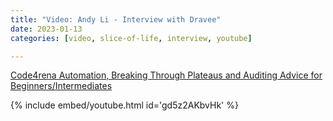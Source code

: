 ```yaml
---
title: "Video: Andy Li - Interview with Dravee"
date: 2023-01-13
categories: [video, slice-of-life, interview, youtube]

---
```


[Code4rena Automation, Breaking Through Plateaus and Auditing Advice for Beginners/Intermediates](https://youtu.be/gd5z2AKbvHk?si=F3pX1n-1vKaXARgr)

{% include embed/youtube.html id='gd5z2AKbvHk' %}